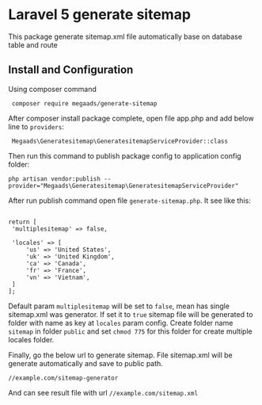 # Laravel 5 generate sitemap
   This package generate sitemap.xml file automatically base on database table and route
## Install and Configuration
   Using composer command
   ```
    composer require megaads/generate-sitemap
```
   After composer install package complete, open file app.php and add below line to `providers`: 
   ```
    Megaads\Generatesitemap\GeneratesitemapServiceProvider::class
   ```
   Then run this command to publish package config to application config folder: 
   
   ```
   php artisan vendor:publish --provider="Megaads\Generatesitemap\GeneratesitemapServiceProvider"
   
```
   After run publish command open file ``generate-sitemap.php``. It see like this: 
   
   ```
  
return [
    'multiplesitemap' => false,

    'locales' => [
        'us' => 'United States',
        'uk' => 'United Kingdom',
        'ca' => 'Canada',
        'fr' => 'France',
        'vn' => 'Vietnam',
    ]
];
  
```
   
   Default param ``multiplesitemap`` will be set to `false`, mean has single sitemap.xml was generator. If set it to `true`
   sitemap file will be generated to folder with name as key at ``locales`` param config. Create folder name `sitemap` in folder `public` and 
   set `chmod 775` for this folder for create multiple locales folder.
   
   Finally, go the below url to generate sitemap. File sitemap.xml will be generate automatically and save to public path.
   
   ```
   //example.com/sitemap-generator
   ```
   
   And can see result file with url `//example.com/sitemap.xml`
   